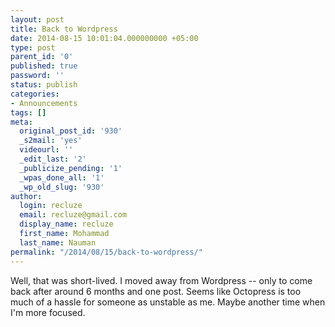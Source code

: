 ```yaml
---
layout: post
title: Back to Wordpress
date: 2014-08-15 10:01:04.000000000 +05:00
type: post
parent_id: '0'
published: true
password: ''
status: publish
categories:
- Announcements
tags: []
meta:
  original_post_id: '930'
  _s2mail: 'yes'
  videourl: ''
  _edit_last: '2'
  _publicize_pending: '1'
  _wpas_done_all: '1'
  _wp_old_slug: '930'
author:
  login: recluze
  email: recluze@gmail.com
  display_name: recluze
  first_name: Mohammad
  last_name: Nauman
permalink: "/2014/08/15/back-to-wordpress/"
---
```

Well, that was short-lived. I moved away from Wordpress -- only to come back after around 6 months and one post. Seems like Octopress is too much of a hassle for someone as unstable as me. Maybe another time when I'm more focused.

